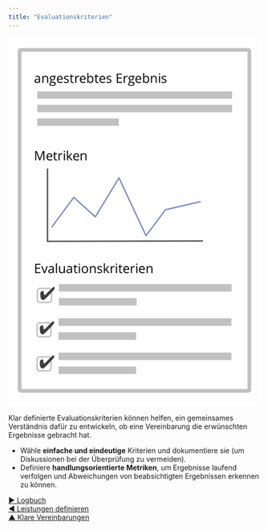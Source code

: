 ```yaml
---
title: "Evaluationskriterien"
---
```



![right,fit](img/templates/outcome-and-criteria.png)

Klar definierte Evaluationskriterien können helfen, ein gemeinsames Verständnis dafür zu entwickeln, ob eine Vereinbarung die erwünschten Ergebnisse gebracht hat.

- Wähle **einfache und eindeutige** Kriterien und dokumentiere sie (um Diskussionen bei der Überprüfung zu vermeiden).
- Definiere **handlungsorientierte Metriken**, um Ergebnisse laufend verfolgen und Abweichungen von beabsichtigten Ergebnissen erkennen zu können.

[&#9654; Logbuch](logbook.html)<br/>[&#9664; Leistungen definieren](describe-deliverables.html)<br/>[&#9650; Klare Vereinbarungen](defining-agreements.html)

